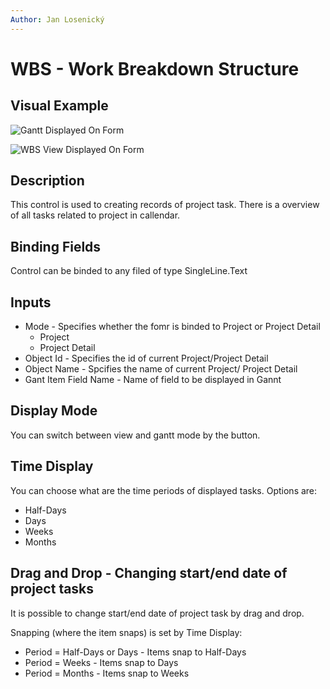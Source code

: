```yaml
---
Author: Jan Losenický
---
```


# WBS - Work Breakdown Structure

## Visual Example

![Gantt Displayed On Form](/.attachments/applications/Controls/wbsganttcontrol.png)

![WBS View Displayed On Form](/.attachments/applications/Controls/wbsviewcontrol.png)

## Description

This control is used to creating records of project task. There is a overview of all tasks related to project in callendar.

## Binding Fields

Control can be binded to any filed of type SingleLine.Text

## Inputs

- Mode - Specifies whether the fomr is binded to Project or Project Detail
    - Project
    - Project Detail
- Object Id - Specifies the id of current Project/Project Detail
- Object Name - Spcifies the name of current Project/ Project Detail
- Gant Item Field Name - Name of field to be displayed in Gannt

## Display Mode

You can switch between view and gantt mode by the button.

## Time Display

You can choose what are the time periods of displayed tasks. Options are:
- Half-Days
- Days
- Weeks
- Months

## Drag and Drop - Changing start/end date of project tasks

It is possible to change start/end date of project task by drag and drop.

Snapping (where the item snaps) is set by Time Display:
- Period = Half-Days or Days - Items snap to Half-Days
- Period = Weeks - Items snap to Days
- Period = Months - Items snap to Weeks